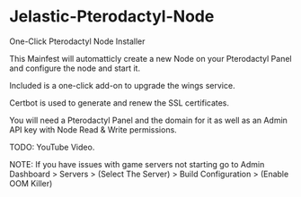 # Jelastic-Pterodactyl-Node
One-Click Pterodactyl Node Installer

This Mainfest will automatticly create a new Node on your Pterodactyl Panel and configure the node and start it.

Included is a one-click add-on to upgrade the wings service.

Certbot is used to generate and renew the SSL certificates.

You will need a Pterodactyl Panel and the domain for it as well as an Admin API key with Node Read & Write permissions.

TODO: YouTube Video.

NOTE: If you have issues with game servers not starting go to Admin Dashboard > Servers > (Select The Server) > Build Configuration > (Enable OOM Killer)
